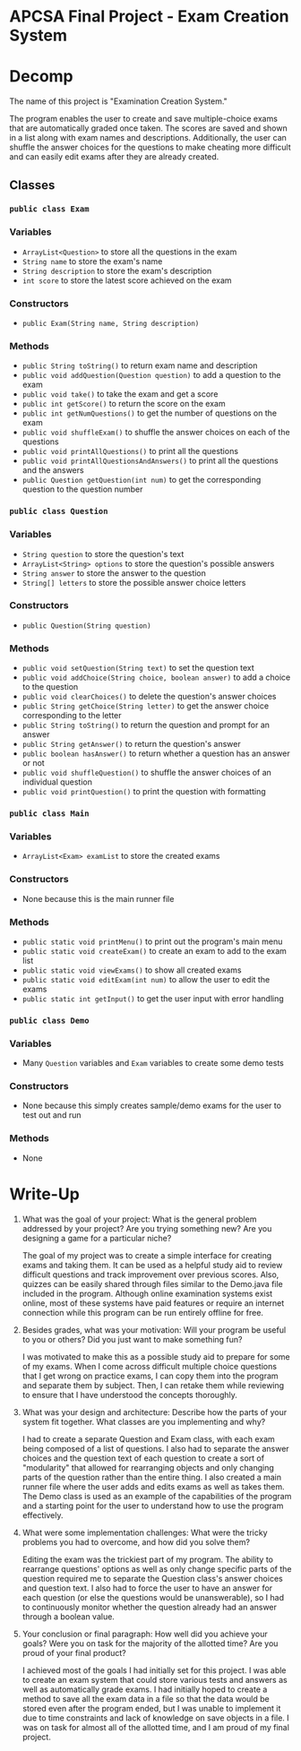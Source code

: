 # APCSA Final Project - Exam Creation System

# Decomp

The name of this project is "Examination Creation System."

The program enables the user to create and save multiple-choice exams that are automatically graded once taken. The scores are saved and shown in a list along with exam names and descriptions. Additionally, the user can shuffle the answer choices for the questions to make cheating more difficult and can easily edit exams after they are already created.

## Classes

### `public class Exam`

### Variables

- `ArrayList<Question>` to store all the questions in the exam
- `String name` to store the exam's name
- `String description` to store the exam's description
- `int score` to store the latest score achieved on the exam

### Constructors

- `public Exam(String name, String description)`

### Methods

- `public String toString()` to return exam name and description
- `public void addQuestion(Question question)` to add a question to the exam
- `public void take()` to take the exam and get a score
- `public int getScore()` to return the score on the exam
- `public int getNumQuestions()` to get the number of questions on the exam
- `public void shuffleExam()` to shuffle the answer choices on each of the questions
- `public void printAllQuestions()` to print all the questions
- `public void printAllQuestionsAndAnswers()` to print all the questions and the answers
- `public Question getQuestion(int num)` to get the corresponding question to the question number

### `public class Question`

### Variables

- `String question` to store the question's text
- `ArrayList<String> options` to store the question's possible answers
- `String answer` to store the answer to the question
- `String[] letters` to store the possible answer choice letters

### Constructors

- `public Question(String question)`

### Methods

- `public void setQuestion(String text)` to set the question text
- `public void addChoice(String choice, boolean answer)` to add a choice to the question
- `public void clearChoices()` to delete the question's answer choices
- `public String getChoice(String letter)` to get the answer choice corresponding to the letter
- `public String toString()` to return the question and prompt for an answer
- `public String getAnswer()` to return the question's answer
- `public boolean hasAnswer()` to return whether a question has an answer or not
- `public void shuffleQuestion()` to shuffle the answer choices of an individual question
- `public void printQuestion()` to print the question with formatting

### `public class Main`

### Variables

- `ArrayList<Exam> examList` to store the created exams

### Constructors

- None because this is the main runner file

### Methods

- `public static void printMenu()` to print out the program's main menu
- `public static void createExam()` to create an exam to add to the exam list
- `public static void viewExams()` to show all created exams
- `public static void editExam(int num)` to allow the user to edit the exams
- `public static int getInput()` to get the user input with error handling

### `public class Demo`

### Variables

- Many `Question` variables and `Exam` variables to create some demo tests

### Constructors

- None because this simply creates sample/demo exams for the user to test out and run

### Methods

- None

# Write-Up

1. What was the goal of your project: What is the general problem addressed by your project? Are you trying something new? Are you designing a game for a particular niche?

   The goal of my project was to create a simple interface for creating exams and taking them. It can be used as a helpful study aid to review difficult questions and track improvement over previous scores. Also, quizzes can be easily shared through files similar to the Demo.java file included in the program. Although online examination systems exist online, most of these systems have paid features or require an internet connection while this program can be run entirely offline for free.

2. Besides grades, what was your motivation: Will your program be useful to you or others? Did you just want to make something fun?

   I was motivated to make this as a possible study aid to prepare for some of my exams. When I come across difficult multiple choice questions that I get wrong on practice exams, I can copy them into the program and separate them by subject. Then, I can retake them while reviewing to ensure that I have understood the concepts thoroughly.

3. What was your design and architecture: Describe how the parts of your system fit together. What classes are you implementing and why?

   I had to create a separate Question and Exam class, with each exam being composed of a list of questions. I also had to separate the answer choices and the question text of each question to create a sort of "modularity" that allowed for rearranging objects and only changing parts of the question rather than the entire thing. I also created a main runner file where the user adds and edits exams as well as takes them. The Demo class is used as an example of the capabilities of the program and a starting point for the user to understand how to use the program effectively.

4. What were some implementation challenges: What were the tricky problems you had to overcome, and how did you solve them?

   Editing the exam was the trickiest part of my program. The ability to rearrange questions' options as well as only change specific parts of the question required me to separate the Question class's answer choices and question text. I also had to force the user to have an answer for each question (or else the questions would be unanswerable), so I had to continuously monitor whether the question already had an answer through a boolean value.

5. Your conclusion or final paragraph: How well did you achieve your goals? Were you on task for the majority of the allotted time? Are you proud of your final product?

   I achieved most of the goals I had initially set for this project. I was able to create an exam system that could store various tests and answers as well as automatically grade exams. I had initially hoped to create a method to save all the exam data in a file so that the data would be stored even after the program ended, but I was unable to implement it due to time constraints and lack of knowledge on save objects in a file. I was on task for almost all of the allotted time, and I am proud of my final project.
